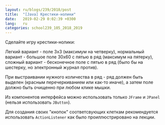 ```yaml
---
layout: ru/blogs/239/2018/post
title:  "[Java] Крестики-нолики"
date:   2019-02-29 0:02:39 +0300
lang:   ru
categories: school239_105_2018_2019
---
```


Сделайте игру крестики-нолики:

Легкий вариант - поле 3х3 (максимум на четверку), нормальный вариант - большое поле 30х60 с пятью в ряд (максимум на пятерку), сложный вариант - бесконечное поле с пятью в ряд (было бы на шестерку, но электронный журнал против).

При выстраивании нужного количества в ряд - ряд должен быть выделен (красным перечеркиванием или как-то иначе), а затем поле должно быть очищенно при любом клике мышки.

Из компонентов интерфейса можно использовать только ```JFrame``` и ```JPanel``` (нельзя использовать ```JButton```).

Для создания своих "кнопок" соответсвующих клеткам рекомендуется использовать ```ActionListener``` как было проиллюстрировано на лекции.
